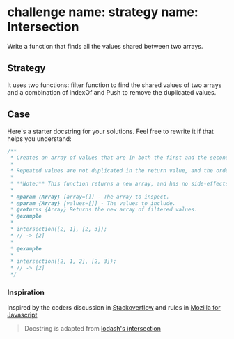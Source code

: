 # challenge name: strategy name: Intersection

Write a function that finds all the values shared between two arrays.

## Strategy

It uses two functions: filter function to find the shared values of two arrays
and a combination of indexOf and Push to remove the duplicated values.

## Case

Here's a starter docstring for your solutions. Feel free to rewrite it if that
helps you understand:

```js
/**
 * Creates an array of values that are in both the first and the second arrays.
 *
 * Repeated values are not duplicated in the return value, and the order of result values are determined by the first array.
 *
 * **Note:** This function returns a new array, and has no side-effects.
 *
 * @param {Array} [array=[]] - The array to inspect.
 * @param {Array} [values=[]] - The values to include.
 * @returns {Array} Returns the new array of filtered values.
 * @example
 *
 * intersection([2, 1], [2, 3]);
 * // -> [2]
 *
 * @example
 *
 * intersection([2, 1, 2], [2, 3]);
 * // -> [2]
 */
```

### Inspiration

Inspired by the coders discussion in [Stackoverflow](https://stackoverflow.com/)
and rules in
[Mozilla for Javascript](https://developer.mozilla.org/en-US/docs/Web/JavaScript/Reference/Global_Objects/Array)

<!--
  was there any code, blog post, video, ... that inspired your solution?
  there's nothing wrong with adapting other people's code, just give them credit!
  and say how it inspired your solution.
-->

> Docstring is adapted from
> [lodash's intersection](https://github.com/lodash/lodash/blob/4.17.15/lodash.js#L7498)
